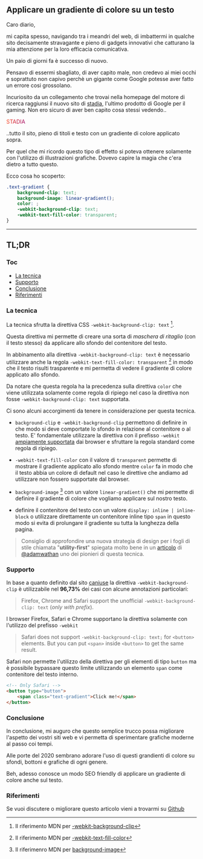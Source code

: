 ## Applicare un gradiente di colore su un testo

Caro diario,

mi capita spesso, navigando tra i meandri del web, di imbattermi in qualche sito decisamente stravagante e pieno di gadgets innovativi che catturano la mia attenzione per la loro efficacia comunicativa.

Un paio di giorni fa è successo di nuovo.

Pensavo di essermi sbagliato, di aver capito male, non credevo ai miei occhi e soprattuto non capivo perchè un gigante come Google potesse aver fatto un errore cosi grossolano.

Incuriosito da un collegamento che trovai nella homepage del motore di ricerca raggiunsi il nuovo sito di <a href="https://stadia.dev" target="_blank">stadia</a>, l'ultimo prodotto di Google per il gaming. Non ero sicuro di aver ben capito cosa stessi vedendo..

<div class="py-4 px-6">
    <span class="inline-block font-semibold text-3xl" style="background-clip: text; background-image: linear-gradient(107deg,#ff4c1d,#9b0063);color: #9b0063; -webkit-background-clip: text; -webkit-text-fill-color: transparent;">STADIA</span>
</div>

..tutto il sito, pieno di titoli e testo con un gradiente di colore applicato sopra.

Per quel che mi ricordo questo tipo di effetto si poteva ottenere solamente con l'utilizzo di illustrazioni grafiche. Dovevo capire la magia che c'era dietro a tutto questo.

Ecco cosa ho scoperto:

```CSS
.text-gradient {
    background-clip: text;
    background-image: linear-gradient();
    color: ;
    -webkit-background-clip: text;
    -webkit-text-fill-color: transparent;
}

```

---

## TL;DR

### Toc

* [La tecnica](#tecnica)
* [Supporto](#supporto)
* [Conclusione](#conclusione)
* [Riferimenti](#riferimenti)

<h3 id="tecnica">La tecnica</h3>

La tecnica sfrutta la direttiva CSS `-webkit-background-clip: text` [^1].

Questa direttiva mi permette di creare una sorta di *maschera di ritaglio* (con il testo stesso) da applicare allo sfondo del contenitore del testo.

In abbinamento alla direttiva `-webkit-background-clip: text` è necessario utilizzare anche la regola `-webkit-text-fill-color: transparent` [^2] in modo che il testo risulti trasparente e mi permetta di vedere il gradiente di colore applicato allo sfondo.

Da notare che questa regola ha la precedenza sulla direttiva `color` che viene utilizzata solamente come regola di ripiego nel caso la direttiva non fosse `-webkit-background-clip: text` supportata.

Ci sono alcuni accorgimenti da tenere in considerazione per questa tecnica.

* `background-clip` e `-webkit-background-clip` permettono di definire in che modo si deve comportate lo sfondo in relazione al contenitore o al testo. E' fondamentale utilizzare la direttiva con il prefisso `-webkit` [ampiamente supportata]() dai browser e sfruttare la regola standard come regola di ripiego.

* `-webkit-text-fill-color` con il valore di `transparent` permette di mostrare il gradiente applicato allo sfondo mentre `color` fa in modo che il testo abbia un colore di default nel caso le direttive che andiamo ad utilizzare non fossero supportate dal browser.

* `background-image` [^3] con un valore `linear-gradient()` che mi permette di definire il gradiente di colore che vogliamo applicare sul nostro testo.

* definire il contenitore del testo con un valore `display: inline | inline-block` o utilizzare direttamente un contenitore inline tipo `span` in questo modo si evita di prolungare il gradiente su tutta la lunghezza della pagina.

> Consiglio di approfondire una nuova strategia di design per i fogli di stile chiamata "**utility-first**" spiegata molto bene in un [articolo](https://adamwathan.me/css-utility-classes-and-separation-of-concerns) di [@adamwathan](https://twitter.com/adamwathan) uno dei pionieri di questa tecnica.

<h3 id="supporto">Supporto</h3>

In base a quanto definito dal sito [caniuse](https://caniuse.com/#search=-webkit-background-clip) la direttiva `-webkit-background-clip` è utilizzabile nel **96,73%** dei casi con alcune annotazioni particolari:

> Firefox, Chrome and Safari support the unofficial `-webkit-background-clip: text` (*only with prefix*).

I browser Firefox, Safari e Chrome supportano la direttiva solamente con l'utilizzo del prefisso `-webkit`

> Safari does not support `-webkit-background-clip: text;` for `<button>` elements. But you can put `<span>` inside `<button>` to get the same result.

Safari non permette l'utilizzo della direttiva per gli elementi di tipo `button` ma è possibile bypassare questo limite utilizzando un elemento `span` come contenitore del testo interno.

```Html
<!-- Only Safari -->
<button type="button">
    <span class="text-gradient">Click me!</span>
</button>

```

<h3 id="conclusione">Conclusione</h3>

In conclusione, mi auguro che questo semplice trucco possa migliorare l'aspetto dei vostri siti web e vi permetta di sperimentare grafiche moderne al passo coi tempi.

Alle porte del 2020 sembrano adorare l'uso di questi grandienti di colore su sfondi, bottoni e grafiche di ogni genere.

Beh, adesso conosce un modo SEO friendly di applicare un gradiente di colore anche sul testo.

<h3 id="riferimenti">Riferimenti</h3>

[^1]: Il riferimento MDN per [-webkit-background-clip](https://developer.mozilla.org/en-US/docs/Web/CSS/background-clip)

[^2]: Il riferimento MDN per [-webkit-text-fill-color](https://developer.mozilla.org/en-US/docs/Web/CSS/-webkit-text-fill-color)

[^3]: Il riferimenro MDN per [background-image](https://developer.mozilla.org/en-US/docs/Web/CSS/background-image)

Se vuoi discutere o migliorare questo articolo vieni a trovarmi su [Github]()
